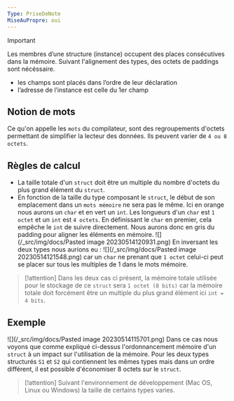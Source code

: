```yaml
---
Type: PriseDeNote
MiseAuPropre: oui
---
```


>[!important]
> Les membres d’une structure (instance) occupent des places consécutives dans la mémoire. Suivant l'alignement des types, des octets de paddings sont nécéssaire.
> - les champs sont placés dans l’ordre de leur déclaration
> - l’adresse de l’instance est celle du 1er champ

## Notion de mots
Ce qu'on appelle les `mots` du compilateur, sont des regroupements d'octets permettant de simplifier la lecteur des données. Ils peuvent varier de `4 ou 8 octets`.

## Règles de calcul
- La taille totale d'un `struct` doit être un multiple du nombre d'octets du plus grand élément du `struct`.
- En fonction de la taille du type composant le `struct`, le début de son emplacement dans un `mots mémoire` ne sera pas le même. Ici en orange nous aurons un `char` et en vert un `int`. Les longueurs d'un `char` est `1 octet` et un `int` est `4 octets`. En définissant le `char` en premier, cela empêche le `int` de suivre directement. Nous aurons donc en gris du padding pour aligner les éléments en mémoire.
![](/_src/img/docs/Pasted image 20230514120931.png)
	En inversant les deux types nous aurions eu :
![](/_src/img/docs/Pasted image 20230514121548.png)
	car un `char` ne prenant que `1 octet` celui-ci peut se placer sur tous les multiples de 1 dans le mots mémoire.

>[!attention]
> Dans les deux cas ci présent, la mémoire totale utilisée pour le stockage de ce `struct` sera `1 octet (8 bits)` car la mémoire totale doit forcément être un multiple du plus grand élément ici `int = 4 bits`.

## Exemple
![](/_src/img/docs/Pasted image 20230514115701.png)
Dans ce cas nous voyons que comme expliqué ci-dessus l'ordonnancement mémoire d'un `struct` à un impact sur l'utilisation de la mémoire. Pour les deux types structurés `S1` et `S2` qui contiennent les mêmes types mais dans un ordre différent, il est possible d'économiser 8 octets sur le `struct`.

>[!attention]
> Suivant l'environnement de développement (Mac OS, Linux ou Windows) la taille de certains types varies.

